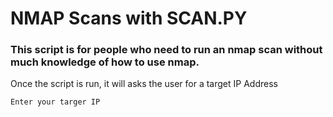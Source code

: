 # NMAP Scans with SCAN.PY 

### This script is for people who need to run an nmap scan without much knowledge of how to use nmap.

Once the script is run, it will asks the user for a target IP Address

```
Enter your targer IP
```

